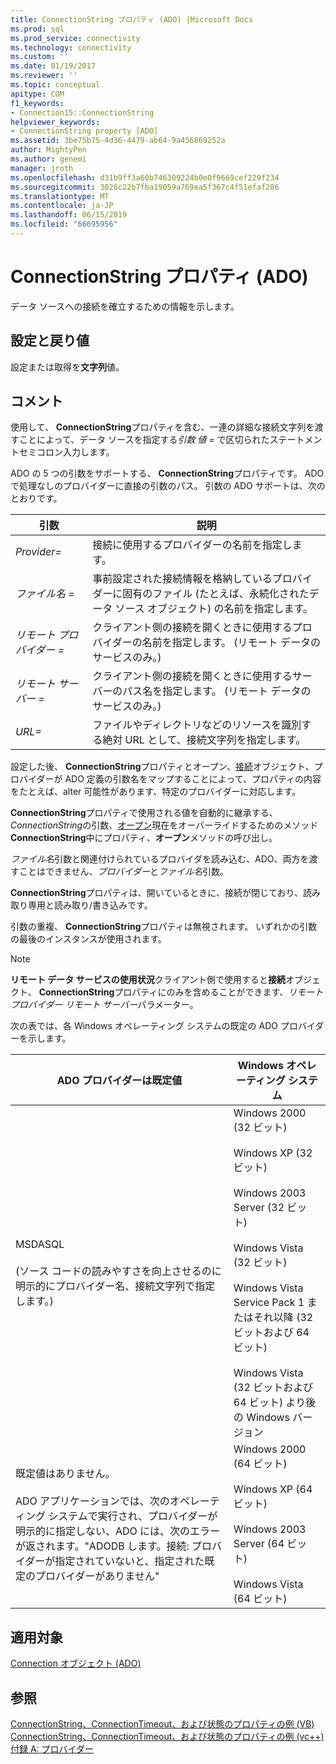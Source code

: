 ```yaml
---
title: ConnectionString プロパティ (ADO) |Microsoft Docs
ms.prod: sql
ms.prod_service: connectivity
ms.technology: connectivity
ms.custom: ''
ms.date: 01/19/2017
ms.reviewer: ''
ms.topic: conceptual
apitype: COM
f1_keywords:
- Connection15::ConnectionString
helpviewer_keywords:
- ConnectionString property [ADO]
ms.assetid: 3be75b75-4d36-4479-ab64-9a456869252a
author: MightyPen
ms.author: genemi
manager: jroth
ms.openlocfilehash: d31b9ff3a60b746309224b0e0f9669cef229f234
ms.sourcegitcommit: 3026c22b7fba19059a769ea5f367c4f51efaf286
ms.translationtype: MT
ms.contentlocale: ja-JP
ms.lasthandoff: 06/15/2019
ms.locfileid: "66695956"
---
```

# <a name="connectionstring-property-ado"></a>ConnectionString プロパティ (ADO)
データ ソースへの接続を確立するための情報を示します。  
  
## <a name="settings-and-return-values"></a>設定と戻り値  
 設定または取得を**文字列**値。  
  
## <a name="remarks"></a>コメント  
 使用して、 **ConnectionString**プロパティを含む、一連の詳細な接続文字列を渡すことによって、データ ソースを指定する*引数* *値 =* で区切られたステートメントセミコロン入力します。  
  
 ADO の 5 つの引数をサポートする、 **ConnectionString**プロパティです。 ADO で処理なしのプロバイダーに直接の引数のパス。 引数の ADO サポートは、次のとおりです。  
  
|引数|説明|  
|--------------|-----------------|  
|*Provider=*|接続に使用するプロバイダーの名前を指定します。|  
|*ファイル名 =*|事前設定された接続情報を格納しているプロバイダーに固有のファイル (たとえば、永続化されたデータ ソース オブジェクト) の名前を指定します。|  
|*リモート プロバイダー =*|クライアント側の接続を開くときに使用するプロバイダーの名前を指定します。 (リモート データのサービスのみ。)|  
|*リモート サーバー =*|クライアント側の接続を開くときに使用するサーバーのパス名を指定します。 (リモート データのサービスのみ。)|  
|*URL=*|ファイルやディレクトリなどのリソースを識別する絶対 URL として、接続文字列を指定します。|  
  
 設定した後、 **ConnectionString**プロパティとオープン、[接続](../../../ado/reference/ado-api/connection-object-ado.md)オブジェクト、プロバイダーが ADO 定義の引数名をマップすることによって、プロパティの内容をたとえば、alter 可能性があります、特定のプロバイダーに対応します。  
  
 **ConnectionString**プロパティで使用される値を自動的に継承する、 *ConnectionString*の引数、[オープン](../../../ado/reference/ado-api/open-method-ado-connection.md)現在をオーバーライドするためのメソッド**ConnectionString**中にプロパティ、**オープン**メソッドの呼び出し。  
  
 *ファイル名*引数と関連付けられているプロバイダを読み込む、ADO、両方を渡すことはできません、*プロバイダー*と*ファイル名*引数。  
  
 **ConnectionString**プロパティは、開いているときに、接続が閉じており、読み取り専用と読み取り/書き込みです。  
  
 引数の重複、 **ConnectionString**プロパティは無視されます。 いずれかの引数の最後のインスタンスが使用されます。  
  
> [!NOTE]
>  **リモート データ サービスの使用状況**クライアント側で使用すると**接続**オブジェクト、 **ConnectionString**プロパティにのみを含めることができます、*リモート プロバイダー* *リモート サーバー*パラメーター。  
  
 次の表では、各 Windows オペレーティング システムの既定の ADO プロバイダーを示します。  
  
|ADO プロバイダーは既定値|Windows オペレーティング システム|  
|--------------------------|------------------------------|  
|MSDASQL<br /><br /> (ソース コードの読みやすさを向上させるのに明示的にプロバイダー名、接続文字列で指定します。)|Windows 2000 (32 ビット)<br /><br /> Windows XP (32 ビット)<br /><br /> Windows 2003 Server (32 ビット)<br /><br /> Windows Vista (32 ビット)<br /><br /> Windows Vista Service Pack 1 またはそれ以降 (32 ビットおよび 64 ビット)<br /><br /> Windows Vista (32 ビットおよび 64 ビット) より後の Windows バージョン|  
|既定値はありません。<br /><br /> ADO アプリケーションでは、次のオペレーティング システムで実行され、プロバイダーが明示的に指定しない、ADO には、次のエラーが返されます。"ADODB します。接続: プロバイダーが指定されていないと、指定された既定のプロバイダーがありません"|Windows 2000 (64 ビット)<br /><br /> Windows XP (64 ビット)<br /><br /> Windows 2003 Server (64 ビット)<br /><br /> Windows Vista (64 ビット)|  
  
## <a name="applies-to"></a>適用対象  
 [Connection オブジェクト (ADO)](../../../ado/reference/ado-api/connection-object-ado.md)  
  
## <a name="see-also"></a>参照  
 [ConnectionString、ConnectionTimeout、および状態のプロパティの例 (VB)](../../../ado/reference/ado-api/connectionstring-connectiontimeout-and-state-properties-example-vb.md)   
 [ConnectionString、ConnectionTimeout、および状態のプロパティの例 (vc++)](../../../ado/reference/ado-api/connectionstring-connectiontimeout-and-state-properties-example-vc.md)   
 [付録 A: プロバイダー](../../../ado/guide/appendixes/appendix-a-providers.md)
